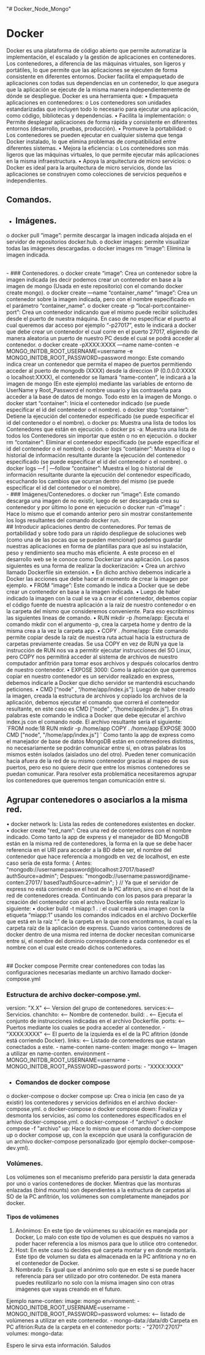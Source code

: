 "# Docker_Node_Mongo"

# Docker
Docker es una plataforma de código abierto que permite automatizar la implementación, el escalado y la gestión de aplicaciones en contenedores. Los contenedores, a diferencia de las máquinas virtuales, son ligeros y portátiles, lo que permite que las aplicaciones se ejecuten de forma consistente en diferentes entornos. Docker facilita el empaquetado de aplicaciones con todas sus dependencias en un contenedor, lo que asegura que la aplicación se ejecute de la misma manera independientemente de dónde se despliegue.
Docker es una herramienta que:
•	Empaqueta aplicaciones en contenedores:
  o	Los contenedores son unidades estandarizadas que incluyen todo lo necesario para ejecutar una aplicación, como código, bibliotecas y dependencias. 
•	Facilita la implementación:
  o	Permite desplegar aplicaciones de forma rápida y consistente en diferentes entornos (desarrollo, pruebas, producción). 
•	Promueve la portabilidad:
  o	Los contenedores se pueden ejecutar en cualquier sistema que tenga Docker instalado, lo que elimina problemas de compatibilidad entre diferentes sistemas. 
•	Mejora la eficiencia:
  o	Los contenedores son más ligeros que las máquinas virtuales, lo que permite ejecutar más aplicaciones en la misma infraestructura. 
•	Apoya la arquitectura de micro servicios:
  o	Docker es ideal para la arquitectura de micro servicios, donde las aplicaciones se construyen como colecciones de servicios pequeños e independientes.

## Comandos.

- ## Imágenes.
o	docker pull “image”: permite descargar la imagen indicada alojada en el servidor de repositorios docker.hub.
o	docker images: permite visualizar todas las imágenes descargadas.
o	docker images rm “image”: Elimina la imagen indicada.

<br>
- ### Contenedores.
o	docker create “image”: Crea un contenedor sobre la imagen indicada (es decir podemos crear un contenedor en base a la imagen de mongo (Usada en este repositorio) con el comando docker create mongo).
o	docker create —name “container_name” “image”: Crea un contenedor sobre la imagen indicada, pero con el nombre especificado en el parámetro “container_name".
o	docker create -p “local-port:container-port”: Crea un contenedor indicando que el mismo puede recibir solicitudes desde el puerto de nuestra máquina. En caso de no especificar el puerto al cual queremos dar acceso por ejemplo “-p27017”, esto le indicará a docker que debe crear un contenedor el cual corre en el puerto 27017, eligiendo de manera aleatoria un puerto de nuestro PC desde el cual se podrá acceder al contenedor.
o	docker create -pXXXX:XXXX —name name-conten -e MONGO_INITDB_ROOT_USERNAME=username -e MONGO_INITDB_ROOT_PASSWORD=password mongo: Este comando indica crear un contenedor que permita el mapeo de puertos permitiendo acceder al puerto de mongodb (XXXX) desde la direccion IP (0.0.0.0:XXXX o localhost:XXXX), el contenedor se llamará “name-conten”, le indicará a la imagen de mongo (En este ejemplo) mediante las variables de entorno de UserName y Root_Password el nombre usuario y las contraseña para acceder a la base de datos de mongo. Todo esto en la imagen de Mongo.
o	docker start “container": Inicia el contenedor indicado (se puede especificar el id del contenedor o el nombre).
o	docker stop “container”: Detiene la ejecución del contenedor especificado (se puede especificar el id del contenedor o el nombre).
o	docker ps: Muestra una lista de todos los Contenedores que están en ejecución.
o	docker ps -a: Muestra una lista de todos los Contenedores sin importar que estén o no en ejecución.
o	docker rm “container”: Eliminar el contenedor especificado (se puede especificar el id del contenedor o el nombre).
o	docker logs “container”: Muestra el log o historial de información resultante durante la ejecución del contenedor especificado (se puede especificar el id del contenedor o el nombre).
o	docker logs —f | —follow “container”: Muestra el log o historial de información resultante durante la ejecución del contenedor especificado, escuchando los cambios que ocurran dentro del mismo (se puede especificar el id del contenedor o el nombre).

<br>
- ### Imágenes/Contenedores.
o	docker run “image”: Este comando descarga una imagen de no existir, luego de ser descargada crea su contenedor y por último lo pone en ejecución
o	docker run -d”image” : Hace lo mismo que el comando anterior pero sin mostrar constantemente los logs resultantes del comando docker run.

<br>
## Introducir aplicaciones dentro de contenedores.
Por temas de portabilidad y sobre todo para un rápido despliegue de soluciones web (como una de las pocas que se pueden mencionar) podemos guardar nuestras aplicaciones en forma de plantillas para que así su instalación, peso y rendimiento sea mucho más eficiente. A este proceso en el desarrollo web se le conoce como Dockerizar una aplicación.
Los pasos siguientes es una forma de realizar la dockerización:
•	Crea un archivo llamado Dockerfile sin extensión.
•	En dicho archivo debemos indicarle a Docker las acciones que debe hacer al momento de crear la imagen por ejemplo.
•	FROM “image”: Este comando le indica a Docker que se debe crear un contenedor en base a la imagen indicada.
•	Luego de haber indicado la imagen con la cual se va a crear el contenedor, debemos copiar el código fuente de nuestra aplicación a la raíz de nuestro contenedor o en la carpeta del mismo que consideremos conveniente. Para eso escribimos las siguientes lineas de comando.
•	RUN mkdir -p /home/app: Ejecuta el comando mkdir con el argumento -p, crea la carpeta home y dentro de la misma crea a la vez la carpeta app.
•	COPY . /home/app: Este comando permite copiar desde la raíz de nuestra ruta actual hacia la estructura de carpetas previamente creadas.
Se usa COPY en vez de RUN ya que la instrucción de RUN nos va a permitir ejecutar instrucciones del SO Linux, pero COPY nos permitirá acceder al sistema de archivos de nuestro computador anfitrión para tomar esos archivos y después colocarlos dentro de nuestro contenedor.
•	EXPOSE 3000: Como la aplicación que queremos copiar en nuestro contenedor es un servidor realizado en express, debemos indicarle a Docker que dicho servidor se mantendrá escuchando peticiones.
•	CMD [“node” , “/home/app/index.js”]: Luego de haber creado la imagen, creada la estructura de archivos y copiado los archivos de la aplicación, debemos ejecutar el comando que correrá el contenedor resultante, en este caso es CMD [“node” , “/home/app/index.js”]. En otras palabras este comando le indica a Docker que debe ejecutar el archivo index.js con el comando node. El archivo resultante sería el siguiente:
`FROM node:18
RUN mkdir -p /home/app
COPY . /home/app
EXPOSE 3000
CMD ["node", "/home/app/index.js"] `
Como tanto la app de express como el manejador de base de datos MongoDB están en contenedores distintos, no necesariamente se podrán comunicar entre si, en otras palabras los mismos estén ísolados (aislados uno del otro). Pueden tener comunicación hacia afuera de la red de su mismo contenedor gracias al mapeo de sus puertos, pero eso no quiere decir que entre los mismos contenedores se puedan comunicar. Para resolver esta problemática necesitaremos agrupar los contenedores que queremos tengan comunicación entre si.

## Agrupar contenedores o asociarlos a la misma red.
•	docker network ls: Lista las redes de contenedores existentes en docker.
•	docker create “red_nam”: Crea una red de contenedores con el nombre indicado.
Como tanto la app de express y el manejador de BD MongoDB están en la misma red de contenedores, la forma en la que se debe hacer referencia en el URI para acceder a la BD debe ser, el nombre del contenedor que hace referencia a mongodb en vez de localhost, en este caso sería de esta forma:
{
  Antes: "mongodb://username:password@localhost:27017/based?authSource=admin";
  Despues: "mongodb://username:password@name-conten:27017/ based?authSource=admin";
}
// Ya que el servidor de express no está corriendo en el host de la PC afitrion, sino en el host de la red de contenedores creada.
Continuando con los pasos para preparar la creación del contenedor con el archivo Dockerfile solo resta realizar lo siguiente:
•	docker build -t miapp:1 . : el cual creará una imagen con la etiqueta “miapp:1” usando los comandos indicados en el archivo Dockerfile que está en la raíz “.” de la carpeta en la que nos encontramos, la cual es la carpeta raíz de la aplicación de express.
Cuando varios contenedores de docker dentro de una misma red interna de docker necesitan comunicarse entre sí, el nombre del dominio correspondiente a cada contenedor es el nombre con el cual este creado dichos contenedores.

<br>
## Docker compose
Permite crear contenedores con todas las configuraciones necesarias mediante un archivo llamado docker-compose.yml

### Estructura de archivo docker-compose.yml.
version: "X.X" <-- Version del grupo de contenedores.
  services:<-- Servicios.
    chanchito: <-- Nombre de contenedor.
      build: . <-- Ejecuta el conjunto de instrucciones indicadas en el archivo Dockerfile.
      ports: <-- Puertos mediante los cuales se podra acceder al contenedor.
        - "XXXX:XXXX" <-- El puerto de la izquierda es el de la PC afitrion (donde está corriendo Docker).
      links: <-- Listado de contenedores que estaran conectados a este.
        - name-conten
    name-conten:
      image: mongo <-- Imagen a utilizar en name-conten.
      environment
        - MONGO_INITDB_ROOT_USERNAME=username
        - MONGO_INITDB_ROOT_PASSWORD=password
      ports:
        - "XXXX:XXXX"

- ### Comandos de docker compose
o	docker-compose o docker compose up: Crea o inicia (en caso de ya existir) los contenedores y servicios definidos en el archivo docker-compose.yml.
o	docker-compose o docker compose down: Finaliza y desmonta los servicios, así como los contenedores especificados en el arhivo docker-compose.yml.
o	docker-compose -f "archivo" o docker compose -f "archivo" up: Hace lo mismo que el comando docker-compose up o docker compose up, con la excepción que usará la configuración de un archivo docker-compose personalizado (por ejemplo docker-compose-dev.yml).
<br>

### Volúmenes.
Los volúmenes son el mecanismo preferido para persistir la data generada por uno o varios contenedores de docker. Mientras que las monturas enlazadas (bind mounts) son dependientes a la estructura de carpetas al SO de la PC anfitrión, los volúmenes son completamente manejados por docker.

#### Tipos de volúmenes

1.	Anónimos: En este tipo de volúmenes su ubicación es manejada por Docker, Lo malo con este tipo de volumen es que después no vamos a poder hacer referencia a los mismos para que lo utilice otro contenedor.
2.	Host: En este caso tú decides qué carpeta montar y en donde montarla. Este tipo de volumen su data es almacenada en la PC anfitriona y no en el contenedor de Docker.
3.	Nombrado: Es igual que el anónimo solo que en este si se puede hacer referencia para ser utilizado por otro contenedor. De esta manera puedes reutilizarlo no solo con la misma imagen sino con otras imágenes que vayas creando en el futuro.

Ejemplo
name-conten:
    image: mongo
    environment:
      - MONGO_INITDB_ROOT_USERNAME=username
      - MONGO_INITDB_ROOT_PASSWORD=password
    volumes: <-- listado de volúmenes a utilizar en este contenedor.
      - mongo-data:/data/db
Carpeta en PC afitrión:Ruta de la carpeta en el contenedor
    ports:
      - "27017:27017"
volumes:
  mongo-data:

Espero le sirva esta información. Saludos


